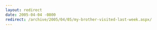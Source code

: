 ```yaml
---
layout: redirect
date: 2005-04-04 -0800
redirect: /archive/2005/04/05/my-brother-visited-last-week.aspx/
---
```

